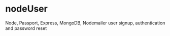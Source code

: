 # nodeUser
 Node, Passport, Express, MongoDB, Nodemailer user signup, authentication and password reset
